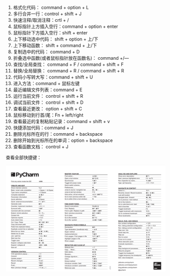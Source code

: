 
1. 格式化代码： command + option + L
2. 多行合并一行：control + shift + J
3. 快速注释/取消注释：crtl + /
4. 鼠标指针上方插入空行：command + option + enter
5. 鼠标指针下方插入空行：shift + enter
6. 上下移动选中代码： shift + option + 上/下
7. 上下移动函数： shift + command + 上/下
8. 复制选中的代码： command + D
9. 折叠选中函数(或者鼠标指针放在函数名)： command +/—
10. 查找/全局查找： command + F / command + shift + F
11. 替换/全局替换： command + R / command + shift + R
12. 代码小写转大写：command + shift + U
13. 进入方法：command + 鼠标左键
14. 最近编辑文件列表：command + E
15. 运行当前文件： control + shift + R
16. 调试当前文件： control + shift + D
17. 查看最近更改： option + shift + C
18. 鼠标移动到行首/尾：Fn + left/right
19. 查看最近的复制粘贴记录：command + shift + v
20. 快捷添加代码：command + J
21. 删除光标所在的行：command + backspace
22. 删除开始到光标所在的单词：option + backspace
23. 查看函数文档： control + J

查看全部快捷键：

![shortcuts](https://github.com/lucas234/learning-notes/blob/6be1cb23e4d2e86b4aa1ee5df2696b7c0e163f68/%E5%B7%A5%E5%85%B7%E7%94%A8%E6%B3%95/images/pycharm%20shortcut%20for%20mac.png)
